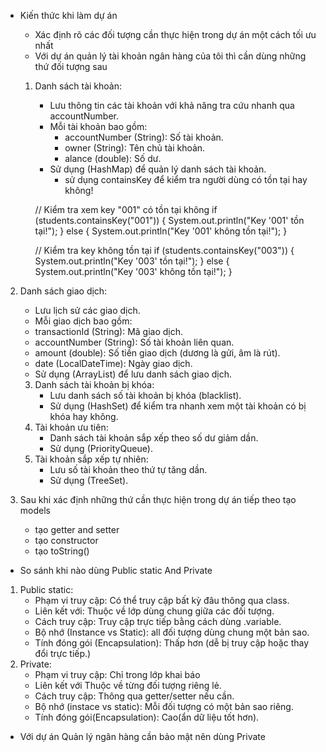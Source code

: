 * Kiến thức khi làm dự án
    - Xác định rõ các đối tượng cần thực hiện trong dự án một cách tối ưu nhất
    - Với dự án quản lý tài khoản ngân hàng của tôi thì cần dùng những thứ đối tượng sau

    1. Danh sách tài khoản:
        - Lưu thông tin các tài khoản với khả năng tra cứu nhanh qua accountNumber.
        - Mỗi tài khoản bao gồm:
            - accountNumber (String): Số tài khoản.
            - owner (String): Tên chủ tài khoản.
            - alance (double): Số dư.
        - Sử dụng (HashMap) để quản lý danh sách tài khoản.
            - sử dụng containsKey để kiểm tra người dùng có tồn tại hay không!


        // Kiểm tra xem key "001" có tồn tại không
        if (students.containsKey("001")) {
            System.out.println("Key '001' tồn tại!");
        } else {
            System.out.println("Key '001' không tồn tại!");
        }

        // Kiểm tra key không tồn tại
        if (students.containsKey("003")) {
            System.out.println("Key '003' tồn tại!");
        } else {
            System.out.println("Key '003' không tồn tại!");
        }

2. Danh sách giao dịch:
   - Lưu lịch sử các giao dịch.
   - Mỗi giao dịch bao gồm:
   - transactionId (String): Mã giao dịch.
   - accountNumber (String): Số tài khoản liên quan.
   - amount (double): Số tiền giao dịch (dương là gửi, âm là rút).
   - date (LocalDateTime): Ngày giao dịch.
   - Sử dụng (ArrayList) để lưu danh sách giao dịch.
    3. Danh sách tài khoản bị khóa:
        - Lưu danh sách số tài khoản bị khóa (blacklist).
        - Sử dụng (HashSet) để kiểm tra nhanh xem một tài khoản có bị khóa hay không.
    4. Tài khoản ưu tiên:
        - Danh sách tài khoản sắp xếp theo số dư giảm dần.
        - Sử dụng (PriorityQueue).
    5. Tài khoản sắp xếp tự nhiên:
        - Lưu số tài khoản theo thứ tự tăng dần.
        - Sử dụng (TreeSet).

2. Sau khi xác định những thứ cần thực hiện trong dự án tiếp theo tạo models
    - tạo getter and setter
    - tạo constructor
    - tạo toString()

* So sánh khi nào dùng Public static And Private

1. Public static:
    - Phạm vi truy cập: Có thể truy cập bất kỳ đâu thông qua class.
    - Liên kết với: Thuộc về lớp dùng chung giữa các đối tượng.
    - Cách truy cập: Truy cập trực tiếp bằng cách dùng <ClassName>.variable.
    - Bộ nhớ (Instance vs Static): all đối tượng dùng chung một bản sao.
    - Tính đóng gói (Encapsulation): Thấp hơn (dễ bị truy cập hoặc thay đổi trực tiếp.)
2. Private:
    - Phạm vi truy cập: Chỉ trong lớp khai báo
    - Liên kết với Thuộc về từng đối tượng riêng lẻ.
    - Cách truy cập: Thông qua getter/setter nếu cần.
    - Bộ nhớ (instace vs static): Mỗi đối tượng có một bản sao riêng.
    - Tính đóng gói(Encapsulation): Cao(ẩn dữ liệu tốt hơn).

- Với dự án Quản lý ngân hàng cần bảo mật nên dùng Private
